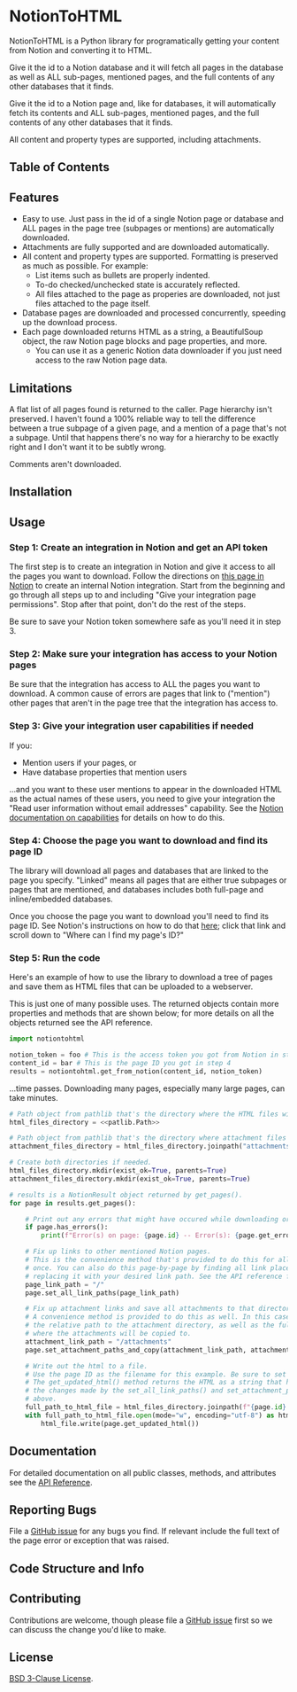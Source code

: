 # NotionToHTML

NotionToHTML is a Python library for programatically getting your content from Notion and converting it to HTML.

Give it the id to a Notion database and it will fetch all pages in the database as well as ALL sub-pages, mentioned pages, and the full contents of any other databases that it finds.

Give it the id to a Notion page and, like for databases, it will automatically fetch its contents and ALL sub-pages, mentioned pages, and the full contents of any other databases that it finds.

All content and property types are supported, including attachments.

## Table of Contents

## Features

- Easy to use. Just pass in the id of a single Notion page or database and ALL pages in the page tree (subpages or mentions) are automatically downloaded.
- Attachments are fully supported and are downloaded automatically.
- All content and property types are supported. Formatting is preserved as much as possible. For example:
    - List items such as bullets are properly indented.
    - To-do checked/unchecked state is accurately reflected.
    - All files attached to the page as properies are downloaded, not just files attached to the page itself.
- Database pages are downloaded and processed concurrently, speeding up the download process.
- Each page downloaded returns HTML as a string, a BeautifulSoup object, the raw Notion page blocks and page properties, and more.
    - You can use it as a generic Notion data downloader if you just need access to the raw Notion page data.


## Limitations

A flat list of all pages found is returned to the caller. Page hierarchy isn't preserved. I haven't found a 100% reliable way to tell the difference between a true subpage of a given page, and a mention of a page that's not a subpage. Until that happens there's no way for a hierarchy to be exactly right and I don't want it to be subtly wrong.

Comments aren't downloaded.

## Installation

## Usage

### Step 1: Create an integration in Notion and get an API token

The first step is to create an integration in Notion and give it access to all the pages you want to download. Follow the directions on [this page in Notion](https://developers.notion.com/docs/create-a-notion-integration) to create an internal Notion integration. Start from the beginning and go through all steps up to and including "Give your integration page permissions". Stop after that point, don't do the rest of the steps.

Be sure to save your Notion token somewhere safe as you'll need it in step 3.

### Step 2: Make sure your integration has access to your Notion pages

Be sure that the integration has access to ALL the pages you want to download. A common cause of errors are pages that link to ("mention") other pages that aren't in the page tree that the integration has access to.

### Step 3: Give your integration user capabilities if needed

If you:

- Mention users if your pages, or
- Have database properties that mention users

...and you want to these user mentions to appear in the downloaded HTML as the actual names of these users, you need to give your integration the "Read user information without email addresses" capability. See the [Notion documentation on capabilities](https://developers.notion.com/reference/capabilities) for details on how to do this.


### Step 4: Choose the page you want to download and find its page ID

The library will download all pages and databases that are linked to the page you specify. "Linked" means all pages that are either true subpages or pages that are mentioned, and databases includes both full-page and inline/embedded databases.

Once you choose the page you want to download you'll need to find its page ID. See Notion's instructions on how to do that [here](https://developers.notion.com/docs/working-with-page-content#creating-a-page-with-content); click that link and scroll down to "Where can I find my page's ID?"

### Step 5: Run the code

Here's an example of how to use the library to download a tree of pages and save them as HTML files that can be uploaded to a webserver.

This is just one of many possible uses. The returned objects contain more properties and methods that are shown below; for more details on all the objects returned see the API reference.


```python
import notiontohtml

notion_token = foo # This is the access token you got from Notion in step 1
content_id = bar # This is the page ID you got in step 4
results = notiontohtml.get_from_notion(content_id, notion_token)
```

...time passes. Downloading many pages, especially many large pages, can take minutes.

```python
# Path object from pathlib that's the directory where the HTML files will be written.
html_files_directory = <<patlib.Path>>

# Path object from pathlib that's the directory where attachment files will be stored.
attachment_files_directory = html_files_directory.joinpath("attachments")

# Create both directories if needed.
html_files_directory.mkdir(exist_ok=True, parents=True)
attachment_files_directory.mkdir(exist_ok=True, parents=True)

# results is a NotionResult object returned by get_pages().
for page in results.get_pages():

    # Print out any errors that might have occured while downloading or processing the page.
    if page.has_errors():
        print(f"Error(s) on page: {page.id} -- Error(s): {page.get_errors()}")

    # Fix up links to other mentioned Notion pages.
    # This is the convenience method that's provided to do this for all pages at
    # once. You can also do this page-by-page by finding all link placeholder text and
    # replacing it with your desired link path. See the API reference for details.
    page_link_path = "/"
    page.set_all_link_paths(page_link_path)

    # Fix up attachment links and save all attachments to that directory.
    # A convenience method is provided to do this as well. In this case you need to specify
    # the relative path to the attachment directory, as well as the full path to the directory
    # where the attachments will be copied to.
    attachment_link_path = "/attachments"
    page.set_attachment_paths_and_copy(attachment_link_path, attachment_files_directory)

    # Write out the html to a file.
    # Use the page ID as the filename for this example. Be sure to set the encoding appropriately.
    # The get_updated_html() method returns the HTML as a string that has been updated to reflect
    # the changes made by the set_all_link_paths() and set_attachment_paths_and_copy() methods
    # above.
    full_path_to_html_file = html_files_directory.joinpath(f"{page.id}.html")
    with full_path_to_html_file.open(mode="w", encoding="utf-8") as html_file:
        html_file.write(page.get_updated_html())

```


## Documentation

For detailed documentation on all public classes, methods, and attributes see the [API Reference](docs/API_Reference.md).


## Reporting Bugs

File a [GitHub issue](https://github.com/ramseyt/NotionToHTML/issues) for any bugs you find. If relevant include the full text of the page error or exception that was raised.

## Code Structure and Info

## Contributing

Contributions are welcome, though please file a [GitHub issue](https://github.com/ramseyt/NotionToHTML/issues) first so we can discuss the change you'd like to make.

## License

[BSD 3-Clause License](LICENSE).
